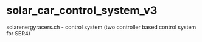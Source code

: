 # solar_car_control_system_v3
solarenergyracers.ch - control system (two controller based control system for SER4)
